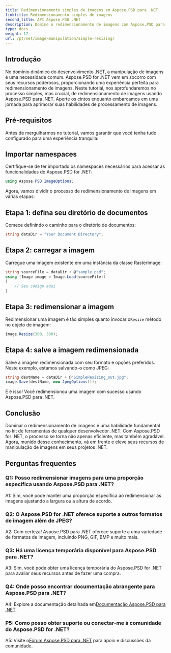 ```yaml
---
title: Redimensionamento simples de imagens em Aspose.PSD para .NET
linktitle: Redimensionamento simples de imagens
second_title: API Aspose.PSD .NET
description: Domine o redimensionamento de imagens com Aspose.PSD para .NET. Eficiente, contínuo e poderoso. Eleve seus projetos .NET sem esforço.
type: docs
weight: 17
url: /pt/net/image-manipulation/simple-resizing/
---
```

## Introdução

No domínio dinâmico do desenvolvimento .NET, a manipulação de imagens é uma necessidade comum. Aspose.PSD for .NET vem em socorro com seus recursos poderosos, proporcionando uma experiência perfeita para redimensionamento de imagens. Neste tutorial, nos aprofundaremos no processo simples, mas crucial, de redimensionamento de imagens usando Aspose.PSD para .NET. Aperte os cintos enquanto embarcamos em uma jornada para aprimorar suas habilidades de processamento de imagens.

## Pré-requisitos

Antes de mergulharmos no tutorial, vamos garantir que você tenha tudo configurado para uma experiência tranquila:

## Importar namespaces

Certifique-se de ter importado os namespaces necessários para acessar as funcionalidades do Aspose.PSD for .NET:

```csharp
using Aspose.PSD.ImageOptions;
```

Agora, vamos dividir o processo de redimensionamento de imagens em várias etapas:

## Etapa 1: defina seu diretório de documentos

Comece definindo o caminho para o diretório de documentos:

```csharp
string dataDir = "Your Document Directory";
```

## Etapa 2: carregar a imagem

Carregue uma imagem existente em uma instância da classe RasterImage:

```csharp
string sourceFile = dataDir + @"sample.psd";
using (Image image = Image.Load(sourceFile))
{
    // Seu código aqui
}
```

## Etapa 3: redimensionar a imagem

 Redimensionar uma imagem é tão simples quanto invocar o`Resize` método no objeto de imagem:

```csharp
image.Resize(300, 300);
```

## Etapa 4: salve a imagem redimensionada

Salve a imagem redimensionada com seu formato e opções preferidos. Neste exemplo, estamos salvando-o como JPEG:

```csharp
string destName = dataDir + @"SimpleResizing_out.jpg";
image.Save(destName, new JpegOptions());
```

E é isso! Você redimensionou uma imagem com sucesso usando Aspose.PSD para .NET.

## Conclusão

Dominar o redimensionamento de imagens é uma habilidade fundamental no kit de ferramentas de qualquer desenvolvedor .NET. Com Aspose.PSD for .NET, o processo se torna não apenas eficiente, mas também agradável. Agora, munido desse conhecimento, vá em frente e eleve seus recursos de manipulação de imagens em seus projetos .NET.

## Perguntas frequentes

### Q1: Posso redimensionar imagens para uma proporção específica usando Aspose.PSD para .NET?

A1: Sim, você pode manter uma proporção específica ao redimensionar as imagens ajustando a largura ou a altura de acordo.

### Q2: O Aspose.PSD for .NET oferece suporte a outros formatos de imagem além de JPEG?

A2: Com certeza! Aspose.PSD para .NET oferece suporte a uma variedade de formatos de imagem, incluindo PNG, GIF, BMP e muito mais.

### Q3: Há uma licença temporária disponível para Aspose.PSD para .NET?

A3: Sim, você pode obter uma licença temporária do Aspose.PSD for .NET para avaliar seus recursos antes de fazer uma compra.

### Q4: Onde posso encontrar documentação abrangente para Aspose.PSD para .NET?

 A4: Explore a documentação detalhada em[Documentação Aspose.PSD para .NET](https://reference.aspose.com/psd/net/).

### P5: Como posso obter suporte ou conectar-me à comunidade do Aspose.PSD for .NET?

 A5: Visite o[Fórum Aspose.PSD para .NET](https://forum.aspose.com/c/psd/34) para apoio e discussões da comunidade.